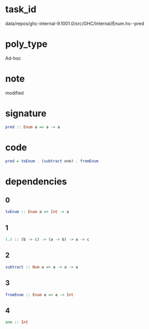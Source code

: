 
# task_id
data/repos/ghc-internal-9.1001.0/src/GHC/Internal/Enum.hs--pred

# poly_type
Ad-hoc

# note
modified

# signature
```haskell
pred :: Enum a => a -> a
```  

# code
```haskell
pred = toEnum . (subtract one) . fromEnum
```

# dependencies
## 0
```haskell
toEnum :: Enum a => Int -> a
```
## 1
```haskell
(.) :: (b -> c) -> (a -> b) -> a -> c
```
## 2
```haskell
subtract :: Num a => a -> a -> a
```
## 3
```haskell
fromEnum :: Enum a => a -> Int
```
## 4
```haskell
one :: Int
```